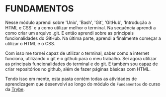 # FUNDAMENTOS

Nesse módulo aprendi sobre 'Unix', 'Bash', 'Git', 'GitHub', 'Introdução a HTML e CSS' e a como utilizar melhor o terminal. Na sequência aprendi a como criar um arquivo .git. E então aprendi sobre as principais funcionalidades do GitHub. Na última parte, aprendi a finalmente começar a utilizar o HTML e o CSS.

Com isso me tornei capaz de utilizar o terminal, saber como a internet funciona, utilizando o git e o github para o meu trabalho. Sei agora utilizar as principais funcionalidades do terminal e do git. E também sou capaz de criar repositórios no github, além de fazer páginas básicas com HTML.

Tendo isso em mente, esta pasta contém todas as atividades de aprendizagem que desenvolvi ao longo do módulo de `Fundamentos` do curso da [Trybe](https://www.betrybe.com/).
